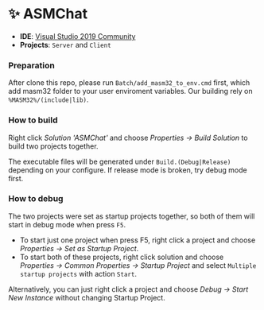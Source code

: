 # ✨ ASMChat

- **IDE**: [Visual Studio 2019 Community](https://visualstudio.microsoft.com/vs/older-downloads/)
- **Projects**: `Server` and `Client`


### Preparation
After clone this repo, please run `Batch/add_masm32_to_env.cmd` first, which add masm32 folder to your user enviroment variables. Our building rely on `%MASM32%/(include|lib)`.


### How to build

Right click *Solution 'ASMChat'* and choose *Properties → Build Solution* to build two projects together.

The executable files will be generated under `Build.(Debug|Release)` depending on your configure. If release mode is broken, try debug mode first.


### How to debug

The two projects were set as startup projects together, so both of them will start in debug mode when press `F5`.

- To start just one project when press F5, right click a project and choose *Properties → Set as Startup Project*.
- To start both of these projects, right click solution and choose *Properties → Common Properties → Startup Project* and select `Multiple startup projects` with action `Start`.

Alternatively, you can just right click a project and choose *Debug → Start New Instance* without changing Startup Project.

